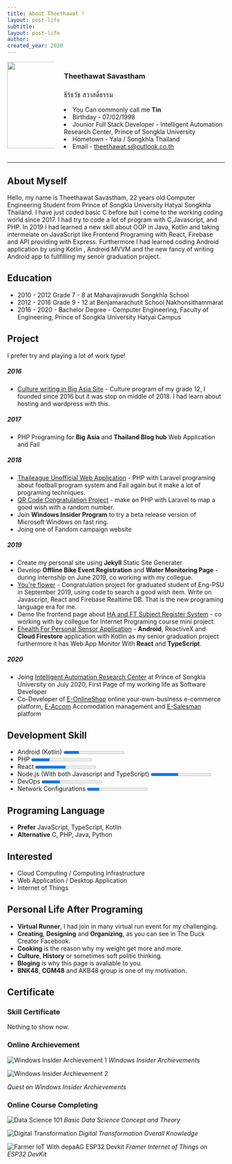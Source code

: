 ```yaml
---
title: About Theethawat !
layout: post-life
subtitle: 
layout: post-life
author: 
created_year: 2020
---
```


<div class="columns">
<div class="column is-3">
    <img src="assets/profile/tin.jpg" style ="height:200px">
</div>
<div class="column">
    <h3 class="title is-3">Theethawat Savastham</h3>
    <h3 class="subtitle is-3" style="font-weight:300;">ธีร์ธวัช สวาสดิ์ธรรม</h3>
    <p class="content is-medium">
        <li> You Can commonly call me <b>Tin</b>   </li>
        <li> Birthday - 07/02/1998   </li>
        <li> Jounior  Full Stack Developer - Intelligent Automation Research Center, Prince of Songkla University </li>
        <li> Hometown - Yala / Songkhla  Thailand </li>
        <li> Email  - <a href="mailto:theethawat.s@outlook.co.th"> theethawat.s@outlook.co.th</a>  </li>
    </p>

</div>
</div>

---

## About Myself

Hello, my name is Theethawat Savastham, 22 years old Computer Engineering Student from Prince of Songkla University Hatyai Songkhla Thailand. I have just coded basic C before but I come to the working coding world since 2017. I had try to code a lot of program with C,Javascript, and PHP. In 2019 I had learned a new skill about OOP in Java, Kotlin and taking intermeiate on JavaScript like Frontend Programing with React, Firebase and API providing with Express. Furthermore I had learned coding Android application by using Kotlin , Android MVVM and the new fancy of writing Android app to fullfilling my senoir graduation project.

## Education

- 2010 - 2012 Grade 7 - 8 at Mahavajiravudh Songkhla School
- 2012 - 2016 Grade 9 - 12 at Benjamarachutit School Nakhonsithammarat
- 2016 - 2020 - Bachelor Degree - Computer Engineering, Faculty of Engineering, Prince of Songkla University Hatyai Campus

## Project

I prefer try and playing a lot of work type!

##### 2016

- [Culture writing in Big Asia Site](https://theethawat.github.io/oldblog/blog/issue2.html) - Culture program of my grade 12, I founded since 2016 but it was stop on middle of 2018. I had learn about hosting and wordpress with this.

##### 2017

- PHP Programing for **Big Asia** and **Thailand Blog hub** Web Application and Fail

##### 2018

- [Thaileague Unofficial Web Application](/work/2019/06/28/thaileagueapp.html) - PHP with Laravel programing about football program system and Fail again but it make a lot of programing techniques.
- [QR Code Congratulation Project](#) - make on PHP with Laravel to map a good wish with a random number.
- Join **Windows Insider Program** to try a beta release version of Microsoft Windows on fast ring.
- Joing one of Fandom campaign website

##### 2019

- Create my personal site using **Jekyll** Static Site Generater
- Develop **Offline Bike Event Registration** and **Water Monitoring Page** - during internship on June 2019, co working with my collegue.
- [You're flower](#) - Congratulation project for graduated student of Eng-PSU in September 2019, using code to search a good wish item. Write on Javascript, React and Firebase Realtime DB. That is the new programing language era for me.
- Demo the frontend page about [HA and FT Subject Register System](#) - co working with by collegue for Internet Programing course mini project.
- [Ehealth For Personal Sensor Application](/it-blog/2020/06/05/senior-project-talk.html) - **Android**, ReactiveX and **Cloud Firestore** application with Kotlin as my senior graduation project furthermore it has Web App Monitor With **React** and **TypeScript**.

##### 2020

- Joing [Intelligent Automation Research Center](https://iarc.psu.ac.th) at Prince of Songkla University on July 2020, First Page of my working life as Software Developer
- Co-Developer of [E-OnlineShop](https://eonlineshop.net) online your-own-business e-commerce platform, [E-Accom](https://eaccom.net) Accomodation management and [E-Salesman](https://esalesman.net) platform

## Development Skill

- Android (Kotlin)
  <progress class="progress is-primary" value="25" max="100"></progress>
- PHP
  <progress class="progress is-primary" value="30" max="100"></progress>
- React
  <progress class="progress is-primary" value="50" max="100"></progress>
- Node.js (With both Javascript and TypeScript)
  <progress class="progress is-primary" value="45" max="100"></progress>
- DevOps
  <progress class="progress is-primary" value="30" max="100"></progress>
  <!-- - .NET and C#
    <progress class="progress is-primary" value="5" max="100"></progress> -->
  <!-- - Python
    <progress class="progress is-primary" value="15" max="100"></progress> -->
- Network Configurations
  <progress class="progress is-primary" value="20" max="100"></progress>

## Programing Language

- **Prefer** JavaScript, TypeScript, Kotlin
- **Alternative** C, PHP, Java, Python

## Interested

- Cloud Computing / Computing Infrastructure
- Web Application / Desktop Application
- Internet of Things

## Personal Life After Programing

- **Virtual Runner**, I had join in many virtual run event for my challenging.
- **Creating**, **Designing** and **Organizing**, as you can see in The Duck Creator Facebook.
- **Cooking** is the reason why my weight get more and more.
- **Culture**, **History** or sometimes soft politic thinking.
- **Bloging** is why this page is avaliable to you.
- **BNK48**, **CGM48** and AKB48 group is one of my motivation.

## Certificate

### Skill Certificate

Nothing to show now.

### Online Archievement

![Windows Insider Archievement 1](/assets/cert/WI-ARCHIEVE.png)
_Windows Insider Archievements_

![Windows Insider Archievement 2](/assets/cert/WI-ARCHIEVE-2.png)

_Quest on Windows Insider Archievements_

### Online Course Completing

![Data Science 101](/assets/cert/DS101.png)
_Basic Data Science Concept and Theory_

![Digital Transformation](/assets/cert/DIGI-TRANS.png)
_Digital Transformation Overall Knowledge_

![Farmer IoT With depaAG ESP32 Devkit](/assets/cert/FARM-IOT.png)
_Framer Internet of Things on ESP32 DevKit_
